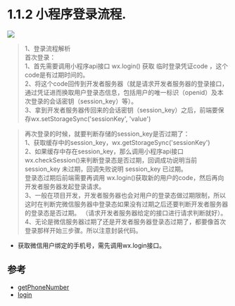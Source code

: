 # 1.1.2 小程序登录流程.



![](https://img-blog.csdnimg.cn/20190401144841364.png?x-oss-process=image/watermark,type_ZmFuZ3poZW5naGVpdGk,shadow_10,text_aHR0cHM6Ly9ibG9nLmNzZG4ubmV0L20wXzM4MTM0NDMx,size_16,color_FFFFFF,t_70)


>1、登录流程解析  
首次登录：  
1、首先需要调用小程序api接口 wx.login() 获取 临时登录凭证code ，这个code是有过期时间的。  
2、将这个code回传到开发者服务器（就是请求开发者服务器的登录接口，通过凭证进而换取用户登录态信息，包括用户的唯一标识（openid）及本次登录的会话密钥（session_key）等）。  
3、拿到开发者服务器传回来的会话密钥（session_key）之后，前端要保存wx.setStorageSync('sessionKey', 'value')  



>再次登录的时候，就要判断存储的session_key是否过期了：  
1、获取缓存中的session_key，wx.getStorageSync('sessionKey')  
2、如果缓存中存在session_key，那么调用小程序api接口wx.checkSession()来判断登录态是否过期，回调成功说明当前 session_key 未过期，回调失败说明 session_key 已过期。  
登录态过期后前端需要再调用 wx.login()获取新的用户的code，然后再向开发者服务器发起登录请求。  
3、一般在项目开发，开发者服务器也会对用户的登录态做过期限制，所以这时在判断完微信服务器中登录态如果没有过期之后还要判断开发者服务器的登录态是否过期。
（请求开发者服务器给定的接口进行请求判断就好）。  
4、无论是微信服务器过期了还是开发者服务器登录态过期了，都要像首次登录那样开始三步骤。所以注意封装代码。  


- 获取微信用户绑定的手机号，需先调用wx.login接口。




## 参考
- [getPhoneNumber](https://developers.weixin.qq.com/miniprogram/dev/framework/open-ability/getPhoneNumber.html)
- [login](https://developers.weixin.qq.com/miniprogram/dev/framework/open-ability/login.html)
